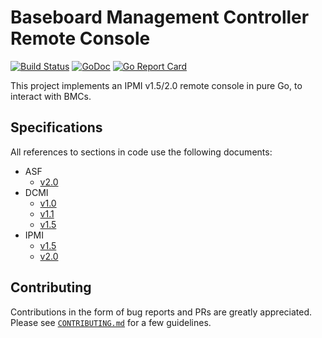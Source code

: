 # Baseboard Management Controller Remote Console

[![Build Status](https://travis-ci.org/gebn/bmc.svg?branch=master)](https://travis-ci.org/gebn/bmc)
[![GoDoc](https://godoc.org/github.com/gebn/bmc?status.svg)](https://godoc.org/github.com/gebn/bmc)
[![Go Report Card](https://goreportcard.com/badge/github.com/gebn/bmc)](https://goreportcard.com/report/github.com/gebn/bmc)

This project implements an IPMI v1.5/2.0 remote console in pure Go, to interact with BMCs.

## Specifications

All references to sections in code use the following documents:

 - ASF
    - [v2.0](https://www.dmtf.org/sites/default/files/standards/documents/DSP0136.pdf)
 - DCMI
    - [v1.0](https://www.intel.com/content/dam/www/public/us/en/documents/technical-specifications/dcmi-spec.pdf)
    - [v1.1](https://www.intel.com/content/dam/www/public/us/en/documents/technical-specifications/dcmi-v1-1-rev1-0-spec.pdf)
    - [v1.5](https://www.intel.com/content/dam/www/public/us/en/documents/technical-specifications/dcmi-v1-5-rev-spec.pdf)
 - IPMI
    - [v1.5](https://www.intel.com/content/dam/www/public/us/en/documents/product-briefs/second-gen-interface-spec-v1.5-rev1.1.pdf)
    - [v2.0](https://www.intel.com/content/dam/www/public/us/en/documents/specification-updates/ipmi-intelligent-platform-mgt-interface-spec-2nd-gen-v2-0-spec-update.pdf)

## Contributing

Contributions in the form of bug reports and PRs are greatly appreciated.
Please see [`CONTRIBUTING.md`](CONTRIBUTING.md) for a few guidelines.
